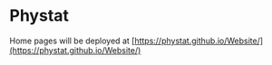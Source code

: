 # Phystat

Home pages will be deployed at 
[https://phystat.github.io/Website/](https://phystat.github.io/Website/)
